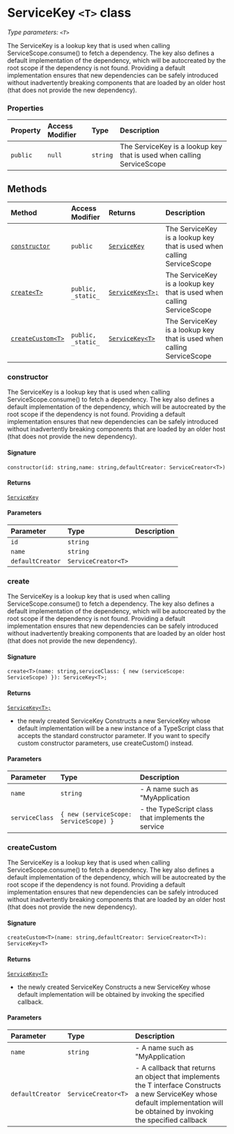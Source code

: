 # ServiceKey `<T>` class



_Type parameters: `<T>`_

The ServiceKey is a lookup key that is used when calling ServiceScope.consume() 
to fetch a dependency. The key also defines a default implementation of the 
dependency, which will be autocreated by the root scope if the dependency is not found. 
Providing a default implementation ensures that new dependencies can be safely 
introduced without inadvertently breaking components that are loaded by an older host 
(that does not provide the new dependency).



### Properties

| Property	   | Access Modifier | Type	| Description|
|:-------------|:----|:-------|:-----------|
|`public`     | `null` | `string` | The ServiceKey is a lookup key that is used when calling ServiceScope |




## Methods

| Method	   | Access Modifier | Returns	| Description|
|:-------------|:----|:-------|:-----------|
|[`constructor`](#constructor)     | `public` | [`ServiceKey`](../sp-client-base/servicekey.md) | The ServiceKey is a lookup key that is used when calling ServiceScope |
|[`create<T>`](#create<t>)     | `public, _static_` | [`ServiceKey<T>;`](../sp-client-base/servicekey.md) | The ServiceKey is a lookup key that is used when calling ServiceScope |
|[`createCustom<T>`](#createcustom<t>)     | `public, _static_` | [`ServiceKey<T>`](../sp-client-base/servicekey.md) | The ServiceKey is a lookup key that is used when calling ServiceScope |





### constructor

The ServiceKey is a lookup key that is used when calling ServiceScope.consume() 
to fetch a dependency. The key also defines a default implementation of the 
dependency, which will be autocreated by the root scope if the dependency is not found. 
Providing a default implementation ensures that new dependencies can be safely 
introduced without inadvertently breaking components that are loaded by an older host 
(that does not provide the new dependency).

#### Signature
`constructor(id: string,name: string,defaultCreator: ServiceCreator<T>)`

#### Returns
[`ServiceKey`](../sp-client-base/servicekey.md)


#### Parameters


| Parameter	   | Type    | Description |
|:-------------|:---------------|:------------|
| `id`    | `string` |  |
| `name`    | `string` |  |
| `defaultCreator`    | `ServiceCreator<T>` |  |


### create<T>

The ServiceKey is a lookup key that is used when calling ServiceScope.consume() 
to fetch a dependency. The key also defines a default implementation of the 
dependency, which will be autocreated by the root scope if the dependency is not found. 
Providing a default implementation ensures that new dependencies can be safely 
introduced without inadvertently breaking components that are loaded by an older host 
(that does not provide the new dependency).

#### Signature
`create<T>(name: string,serviceClass: { new (serviceScope: ServiceScope) }): ServiceKey<T>;`

#### Returns
[`ServiceKey<T>;`](../sp-client-base/servicekey.md)
- the newly created ServiceKey 
Constructs a new ServiceKey whose default implementation will be a new instance of 
a TypeScript class that accepts the standard constructor parameter. If you want to 
specify custom constructor parameters, use createCustom() instead.

#### Parameters


| Parameter	   | Type    | Description |
|:-------------|:---------------|:------------|
| `name`    | `string` | - A name such as "MyApplication |
| `serviceClass`    | `{ new (serviceScope: ServiceScope) }` | - the TypeScript class that implements the service |


### createCustom<T>

The ServiceKey is a lookup key that is used when calling ServiceScope.consume() 
to fetch a dependency. The key also defines a default implementation of the 
dependency, which will be autocreated by the root scope if the dependency is not found. 
Providing a default implementation ensures that new dependencies can be safely 
introduced without inadvertently breaking components that are loaded by an older host 
(that does not provide the new dependency).

#### Signature
`createCustom<T>(name: string,defaultCreator: ServiceCreator<T>): ServiceKey<T>`

#### Returns
[`ServiceKey<T>`](../sp-client-base/servicekey.md)
- the newly created ServiceKey 
Constructs a new ServiceKey whose default implementation will be obtained 
by invoking the specified callback.

#### Parameters


| Parameter	   | Type    | Description |
|:-------------|:---------------|:------------|
| `name`    | `string` | - A name such as "MyApplication |
| `defaultCreator`    | `ServiceCreator<T>` | - A callback that returns an object that implements the T interface  Constructs a new ServiceKey whose default implementation will be obtained  by invoking the specified callback |

